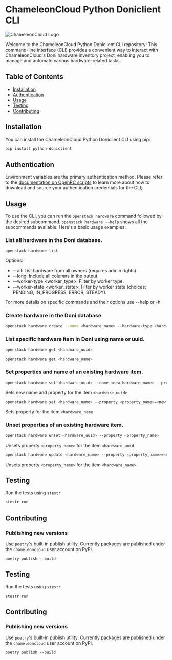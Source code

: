 # ChameleonCloud Python Doniclient CLI

![ChameleonCloud Logo](https://www.chameleoncloud.org/static/images/logo.png)

Welcome to the ChameleonCloud Python Doniclient CLI repository! This command-line interface (CLI) provides a convenient way to interact with ChameleonCloud's Doni hardware inventory project, enabling you to manage and automate various hardware-related tasks.

## Table of Contents

- [Installation](#installation)
- [Authentication](#authentication)
- [Usage](#usage)
- [Testing](#testing)
- [Contributing](#contributing)

## Installation

You can install the ChameleonCloud Python Doniclient CLI using pip:

```bash
pip install python-doniclient
```

## Authentication
Environment variables are the primary authentication method. Please refer to the [documentation on OpenRC scripts](https://chameleoncloud.readthedocs.io/en/latest/technical/cli.html#the-openstack-rc-script)  to learn more about how to download and source your authentication credentials for the CLI;

## Usage
To use the CLI, you can run the `openstack hardware` command followed by the desired subcommand. `openstack hardware --help` shows all the subcommands available. Here's a basic usage examples:

### List all hardware in the Doni database.

```bash
openstack hardware list
```

Options:

- --all: List hardware from all owners (requires admin rights).
- --long: Include all columns in the output.
- --worker-type <worker_type>: Filter by worker type.
- --worker-state <worker_state>: Filter by worker state (choices: PENDING, IN_PROGRESS, ERROR, STEADY).

For more details on specific commands and their options use --help or -h

### Create hardware in the Doni database

```bash
openstack hardware create --name <hardware_name> --hardware-type <hardware_type> --property <property_name>=<property_value>
```

### List specific hardware item in Doni using name or uuid.

```bash
openstack hardware get <hardware_uuid>
```

```bash
openstack hardware get <hardware_name>
```

### Set properties and name of an existing hardware item.

```bash
openstack hardware set <hardware_uuid> --name <new_hardware_name> --property <property_name>=<new_property_value>
```

Sets new name and property for the item `<hardware_uuid>`

```bash
openstack hardware set <hardware_name> --property <property_name>=<new_property_value>
```

Sets property for the item `<hardware_name`

### Unset properties of an existing hardware item.

```bash
openstack hardware unset <hardware_uuid> --property <property_name>
```

Unsets property `<property_name>` for the item `<hardware_uuid`

```bash
openstack hardware update <hardware_name> --property <property_name>=<new_property_value>
```

Unsets property `<property_name>` for the item `<hardware_name>`

## Testing

Run the tests using `stestr`

```bash
stestr run
```

## Contributing

### Publishing new versions

Use `poetry`'s built-in publish utility. Currently packages are published under the `chameleoncloud` user account on PyPi.

```shell
poetry publish --build
```

## Testing

Run the tests using `stestr`

```bash
stestr run
```

## Contributing

### Publishing new versions

Use `poetry`'s built-in publish utility. Currently packages are published under the `chameleoncloud` user account on PyPi.

```shell
poetry publish --build
```

